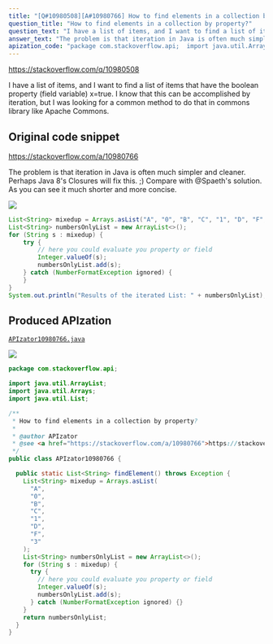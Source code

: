 ```yaml
---
title: "[Q#10980508][A#10980766] How to find elements in a collection by property?"
question_title: "How to find elements in a collection by property?"
question_text: "I have a list of items, and I want to find a list of items that have the boolean property (field variable) x=true. I know that this can be accomplished by iteration, but I was looking for a common method to do that in commons library like Apache Commons."
answer_text: "The problem is that iteration in Java is often much simpler and cleaner.  Perhaps Java 8's Closures will fix this. ;) Compare with @Spaeth's solution. As you can see it much shorter and more concise."
apization_code: "package com.stackoverflow.api;  import java.util.ArrayList; import java.util.Arrays; import java.util.List;  /**  * How to find elements in a collection by property?  *  * @author APIzator  * @see <a href=\"https://stackoverflow.com/a/10980766\">https://stackoverflow.com/a/10980766</a>  */ public class APIzator10980766 {    public static List<String> findElement() throws Exception {     List<String> mixedup = Arrays.asList(       \"A\",       \"0\",       \"B\",       \"C\",       \"1\",       \"D\",       \"F\",       \"3\"     );     List<String> numbersOnlyList = new ArrayList<>();     for (String s : mixedup) {       try {         // here you could evaluate you property or field         Integer.valueOf(s);         numbersOnlyList.add(s);       } catch (NumberFormatException ignored) {}     }     return numbersOnlyList;   } }"
---
```


https://stackoverflow.com/q/10980508

I have a list of items, and I want to find a list of items that have the boolean property (field variable) x=true.
I know that this can be accomplished by iteration, but I was looking for a common method to do that in commons library like Apache Commons.



## Original code snippet

https://stackoverflow.com/a/10980766

The problem is that iteration in Java is often much simpler and cleaner.  Perhaps Java 8&#x27;s Closures will fix this. ;)
Compare with @Spaeth&#x27;s solution.
As you can see it much shorter and more concise.

<div class="code-logo"><img src="/stackoverflow.png" /></div>

```java
List<String> mixedup = Arrays.asList("A", "0", "B", "C", "1", "D", "F", "3");
List<String> numbersOnlyList = new ArrayList<>();
for (String s : mixedup) {
    try {
        // here you could evaluate you property or field
        Integer.valueOf(s);
        numbersOnlyList.add(s);
    } catch (NumberFormatException ignored) {
    }
}
System.out.println("Results of the iterated List: " + numbersOnlyList);
```

## Produced APIzation

[`APIzator10980766.java`](https://github.com/pasqualesalza/apization-temp/raw/main/data/search/APIzator10980766.java)

<div class="code-logo"><img src="/apizator.png" /></div>

```java
package com.stackoverflow.api;

import java.util.ArrayList;
import java.util.Arrays;
import java.util.List;

/**
 * How to find elements in a collection by property?
 *
 * @author APIzator
 * @see <a href="https://stackoverflow.com/a/10980766">https://stackoverflow.com/a/10980766</a>
 */
public class APIzator10980766 {

  public static List<String> findElement() throws Exception {
    List<String> mixedup = Arrays.asList(
      "A",
      "0",
      "B",
      "C",
      "1",
      "D",
      "F",
      "3"
    );
    List<String> numbersOnlyList = new ArrayList<>();
    for (String s : mixedup) {
      try {
        // here you could evaluate you property or field
        Integer.valueOf(s);
        numbersOnlyList.add(s);
      } catch (NumberFormatException ignored) {}
    }
    return numbersOnlyList;
  }
}

```